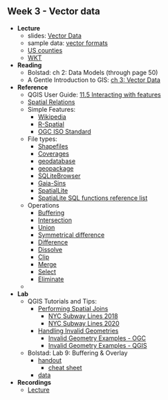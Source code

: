 ## Week 3 - Vector data

- **Lecture**
    - slides: [Vector Data](ESM263_Week3.pdf)
    - sample data: [vector formats](vector_formats.zip)
    - [US counties](https://ucsb.box.com/s/mcvv57kgjo0rsu6af11sdksi179m3q1m)
    - [WKT](https://ucsb.box.com/s/o2rr1ao241qzn8ywqtcq85la3ig28wlv)
- **Reading**
    - Bolstad: ch 2: Data Models (through page 50)
    - A Gentle Introduction to GIS: [ch 3: Vector Data](https://docs.qgis.org/3.22/en/docs/gentle_gis_introduction/vector_data.html)
- **Reference**
    - QGIS User Guide: [11.5 Interacting with features](https://docs.qgis.org/3.22/en/docs/user_manual/introduction/general_tools.html#interacting-with-features)
    - [Spatial Relations](https://en.wikipedia.org/wiki/Spatial_relation)
    - Simple Features:
        - [Wikipedia](https://en.wikipedia.org/wiki/Simple_Features)
        - [R-Spatial](https://r-spatial.github.io/sf/articles/sf1.html)
        - [OGC ISO Standard](https://www.ogc.org/standards/sfa)
    - File types:
        - [Shapefiles](https://en.wikipedia.org/wiki/Shapefile)
        - [Coverages](https://desktop.arcgis.com/en/arcmap/latest/manage-data/coverages/what-is-a-coverage.htm)
        - [geodatabase](https://desktop.arcgis.com/en/arcmap/latest/manage-data/geodatabases/what-is-a-geodatabase.htm)
        - [geopackage](https://www.geopackage.org/)
        - [SQLiteBrowser](https://sqlitebrowser.org/)
        - [Gaia-Sins](https://www.gaia-gis.it/gaia-sins/)
        - [SpatialLite](https://www.gaia-gis.it/fossil/libspatialite/index)
        - [SpatiaLite SQL functions reference list](https://www.gaia-gis.it/gaia-sins/spatialite-sql-5.0.1.html)
    - Operations
        - [Buffering](https://docs.qgis.org/3.22/en/docs/user_manual/processing_algs/qgis/vectorgeometry.html#buffer)
        - [Intersection](https://docs.qgis.org/3.22/en/docs/user_manual/processing_algs/qgis/vectoroverlay.html#intersection)
        - [Union](https://docs.qgis.org/3.22/en/docs/user_manual/processing_algs/qgis/vectoroverlay.html#union)
        - [Symmetrical difference](https://docs.qgis.org/3.22/en/docs/user_manual/processing_algs/qgis/vectoroverlay.html#symmetrical-difference)
        - [Difference](https://docs.qgis.org/3.22/en/docs/user_manual/processing_algs/qgis/vectoroverlay.html#difference)
        - [Dissolve](https://docs.qgis.org/3.22/en/docs/user_manual/processing_algs/qgis/vectorgeometry.html#dissolve)
        - [Clip](https://docs.qgis.org/3.22/en/docs/user_manual/processing_algs/qgis/vectoroverlay.html#clip)
        - [Merge](https://docs.qgis.org/3.22/en/docs/user_manual/processing_algs/qgis/vectorgeneral.html#merge-vector-layers)
        - [Select](https://docs.qgis.org/3.22/en/docs/user_manual/processing_algs/qgis/vectorselection.html#select-by-expression)
        - [Eliminate](https://docs.qgis.org/3.22/en/docs/user_manual/processing_algs/qgis/vectorgeometry.html#eliminate-selected-polygons)
    - 
- **Lab**
    - QGIS Tutorials and Tips: 
        - [Performing Spatial Joins](https://www.qgistutorials.com/en/docs/3/performing_spatial_joins.html)
            - [NYC Subway Lines 2018](https://ucsb.box.com/s/d4k2ln8ds6nqur3w2q8n2nyjx4cwa7ca)
            - [NYC Subway Lines 2020](https://ucsb.box.com/s/rz6k5ofc123xwlp1svl66n48by10zpyd)
        - [Handling Invalid Geometries](https://www.qgistutorials.com/en/docs/3/handling_invalid_geometries.html)
            - [Invalid Geometry Examples - OGC](https://community.safe.com/s/article/invalid-ogc-geometry-examples)
            - [Invalid Geometry Examples - QGIS](https://docs.qgis.org/3.22/en/docs/user_manual/processing_algs/qgis/vectorgeometry.html#types-of-error-messages-and-their-meanings)
    - Bolstad: Lab 9: Buffering & Overlay
        - [handout](Bolstad_L9/Bolstad_L9.pdf)
          - [cheat sheet](Bolstad_L9/cheat_sheet.md)
        - [data](Bolstad_L9/Bolstad_L9.zip)
- **Recordings**
    - [Lecture](https://ucsb.box.com/s/t65xmrtvzhfjrovw87yotrmojfmlv49j)
